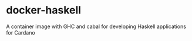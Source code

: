 # docker-haskell
A container image with GHC and cabal for developing Haskell applications for Cardano
